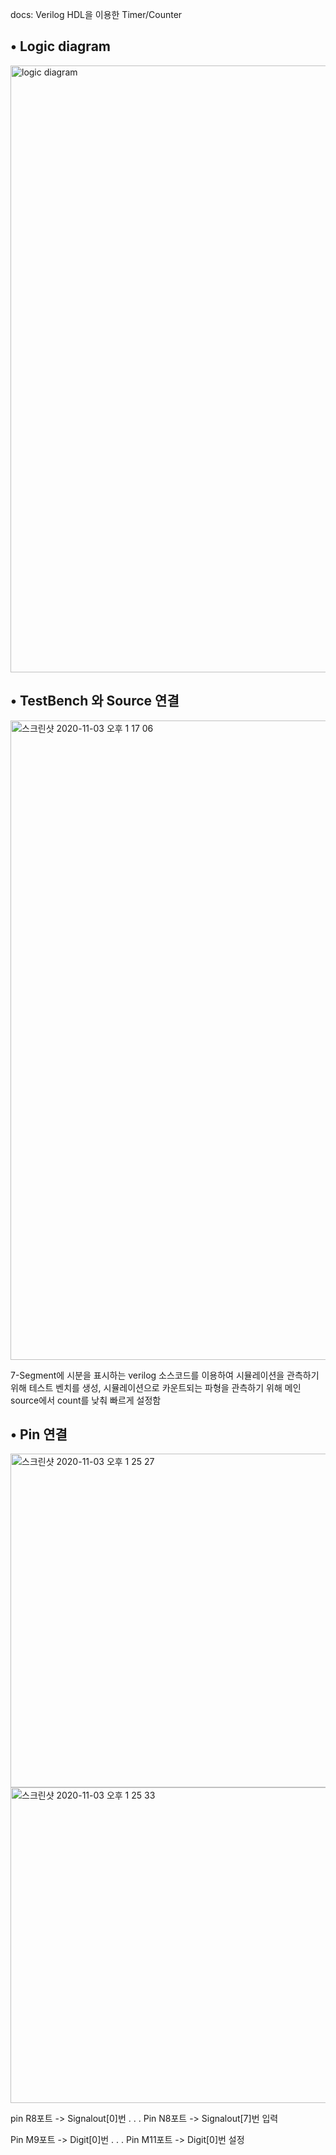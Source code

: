 docs: Verilog HDL을 이용한 Timer/Counter 
 

• Logic diagram
--------
   
<img width="971" alt="logic diagram" src="https://user-images.githubusercontent.com/59474775/97949318-90887180-1dd6-11eb-9e39-36f255b4cee3.png">



• TestBench 와 Source 연결
--------


<img width="1023" alt="스크린샷 2020-11-03 오후 1 17 06" src="https://user-images.githubusercontent.com/59474775/97949471-12789a80-1dd7-11eb-9162-2e8cfb7c1c71.png">
  
  7-Segment에 시분을 표시하는 verilog 소스코드를 이용하여 시뮬레이션을 관측하기 위해 테스트 벤치를 
  생성, 시뮬레이션으로 카운트되는 파형을 관측하기 위해 메인 source에서 count를 낮춰 빠르게 설정함

• Pin 연결
--------

<img width="534" alt="스크린샷 2020-11-03 오후 1 25 27" src="https://user-images.githubusercontent.com/59474775/97949796-1eb12780-1dd8-11eb-8837-43acf60fbcfb.png">

<img width="505" alt="스크린샷 2020-11-03 오후 1 25 33" src="https://user-images.githubusercontent.com/59474775/97949877-59b35b00-1dd8-11eb-8c57-4ae9442c8a00.png">

 pin R8포트 -> Signalout[0]번 
           .
           .
           .
 Pin N8포트 -> Signalout[7]번 입력
 
 Pin M9포트 -> Digit[0]번 
           .
           .
           .
 Pin M11포트 -> Digit[0]번 설정            

